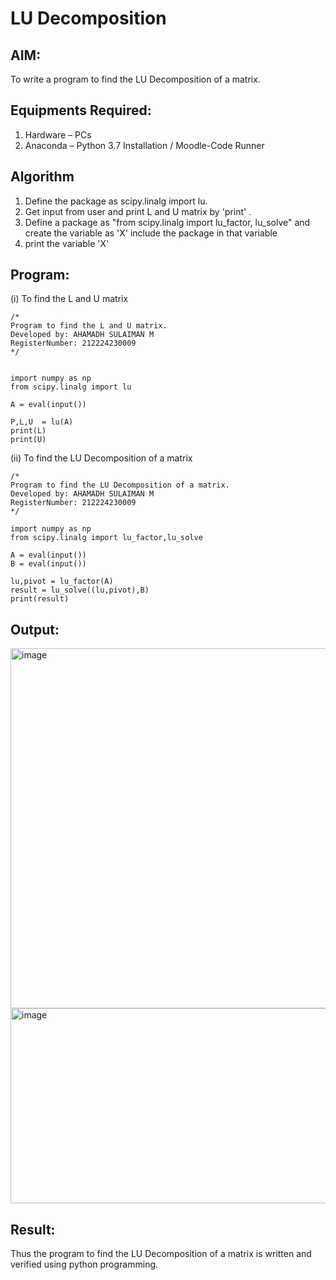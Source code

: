 # LU Decomposition 

## AIM:
To write a program to find the LU Decomposition of a matrix.

## Equipments Required:
1. Hardware – PCs
2. Anaconda – Python 3.7 Installation / Moodle-Code Runner

## Algorithm
1. Define the package as scipy.linalg import lu.
2. Get input from user and print L and U matrix by 'print' .
3. Define a package as "from scipy.linalg import lu_factor, lu_solve" and create the variable as 'X' include the package in that variable
4. print the variable 'X'


## Program:
(i) To find the L and U matrix
```
/*
Program to find the L and U matrix.
Developed by: AHAMADH SULAIMAN M
RegisterNumber: 212224230009
*/


import numpy as np
from scipy.linalg import lu

A = eval(input())

P,L,U  = lu(A)
print(L)
print(U)

```
(ii) To find the LU Decomposition of a matrix
```
/*
Program to find the LU Decomposition of a matrix.
Developed by: AHAMADH SULAIMAN M
RegisterNumber: 212224230009
*/

import numpy as np
from scipy.linalg import lu_factor,lu_solve

A = eval(input())
B = eval(input())

lu,pivot = lu_factor(A)
result = lu_solve((lu,pivot),B)
print(result)

```

## Output:

<img width="1248" height="576" alt="image" src="https://github.com/user-attachments/assets/edd9c866-2a4c-41e9-91ea-3aaa7db79b28" />

<img width="1252" height="312" alt="image" src="https://github.com/user-attachments/assets/78c5af3c-7119-4930-a239-3b3fb3dab9dd" />

## Result:
Thus the program to find the LU Decomposition of a matrix is written and verified using python programming.

